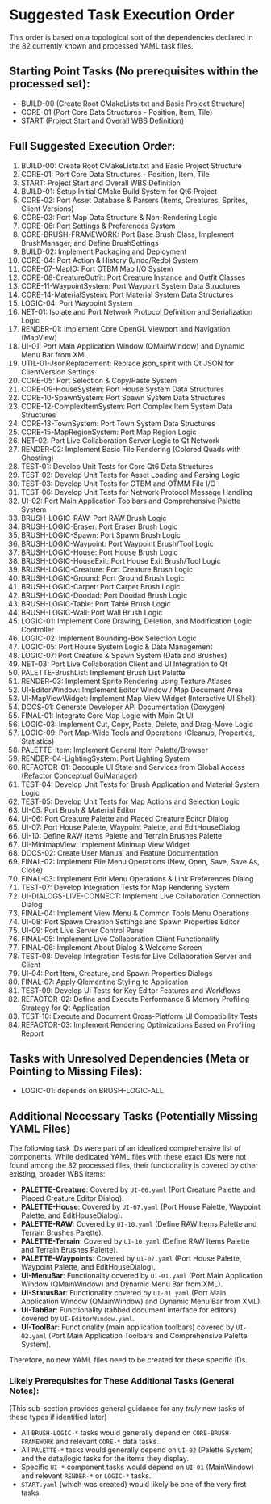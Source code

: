 # Suggested Task Execution Order

This order is based on a topological sort of the dependencies declared in the 82 currently known and processed YAML task files.

## Starting Point Tasks (No prerequisites within the processed set):
- BUILD-00 (Create Root CMakeLists.txt and Basic Project Structure)
- CORE-01 (Port Core Data Structures - Position, Item, Tile)
- START (Project Start and Overall WBS Definition)

## Full Suggested Execution Order:
1. BUILD-00: Create Root CMakeLists.txt and Basic Project Structure
2. CORE-01: Port Core Data Structures - Position, Item, Tile
3. START: Project Start and Overall WBS Definition
4. BUILD-01: Setup Initial CMake Build System for Qt6 Project
5. CORE-02: Port Asset Database & Parsers (Items, Creatures, Sprites, Client Versions)
6. CORE-03: Port Map Data Structure & Non-Rendering Logic
7. CORE-06: Port Settings & Preferences System
8. CORE-BRUSH-FRAMEWORK: Port Base Brush Class, Implement BrushManager, and Define BrushSettings
9. BUILD-02: Implement Packaging and Deployment
10. CORE-04: Port Action & History (Undo/Redo) System
11. CORE-07-MapIO: Port OTBM Map I/O System
12. CORE-08-CreatureOutfit: Port Creature Instance and Outfit Classes
13. CORE-11-WaypointSystem: Port Waypoint System Data Structures
14. CORE-14-MaterialSystem: Port Material System Data Structures
15. LOGIC-04: Port Waypoint System
16. NET-01: Isolate and Port Network Protocol Definition and Serialization Logic
17. RENDER-01: Implement Core OpenGL Viewport and Navigation (MapView)
18. UI-01: Port Main Application Window (QMainWindow) and Dynamic Menu Bar from XML
19. UTIL-01-JsonReplacement: Replace json_spirit with Qt JSON for ClientVersion Settings
20. CORE-05: Port Selection & Copy/Paste System
21. CORE-09-HouseSystem: Port House System Data Structures
22. CORE-10-SpawnSystem: Port Spawn System Data Structures
23. CORE-12-ComplexItemSystem: Port Complex Item System Data Structures
24. CORE-13-TownSystem: Port Town System Data Structures
25. CORE-15-MapRegionSystem: Port Map Region Logic
26. NET-02: Port Live Collaboration Server Logic to Qt Network
27. RENDER-02: Implement Basic Tile Rendering (Colored Quads with Ghosting)
28. TEST-01: Develop Unit Tests for Core Qt6 Data Structures
29. TEST-02: Develop Unit Tests for Asset Loading and Parsing Logic
30. TEST-03: Develop Unit Tests for OTBM and OTMM File I/O
31. TEST-06: Develop Unit Tests for Network Protocol Message Handling
32. UI-02: Port Main Application Toolbars and Comprehensive Palette System
33. BRUSH-LOGIC-RAW: Port RAW Brush Logic
34. BRUSH-LOGIC-Eraser: Port Eraser Brush Logic
35. BRUSH-LOGIC-Spawn: Port Spawn Brush Logic
36. BRUSH-LOGIC-Waypoint: Port Waypoint Brush/Tool Logic
37. BRUSH-LOGIC-House: Port House Brush Logic
38. BRUSH-LOGIC-HouseExit: Port House Exit Brush/Tool Logic
39. BRUSH-LOGIC-Creature: Port Creature Brush Logic
40. BRUSH-LOGIC-Ground: Port Ground Brush Logic
41. BRUSH-LOGIC-Carpet: Port Carpet Brush Logic
42. BRUSH-LOGIC-Doodad: Port Doodad Brush Logic
43. BRUSH-LOGIC-Table: Port Table Brush Logic
44. BRUSH-LOGIC-Wall: Port Wall Brush Logic
45. LOGIC-01: Implement Core Drawing, Deletion, and Modification Logic Controller
46. LOGIC-02: Implement Bounding-Box Selection Logic
47. LOGIC-05: Port House System Logic & Data Management
48. LOGIC-07: Port Creature & Spawn System (Data and Brushes)
49. NET-03: Port Live Collaboration Client and UI Integration to Qt
50. PALETTE-BrushList: Implement Brush List Palette
51. RENDER-03: Implement Sprite Rendering using Texture Atlases
52. UI-EditorWindow: Implement Editor Window / Map Document Area
53. UI-MapViewWidget: Implement Map View Widget (Interactive UI Shell)
54. DOCS-01: Generate Developer API Documentation (Doxygen)
55. FINAL-01: Integrate Core Map Logic with Main Qt UI
56. LOGIC-03: Implement Cut, Copy, Paste, Delete, and Drag-Move Logic
57. LOGIC-09: Port Map-Wide Tools and Operations (Cleanup, Properties, Statistics)
58. PALETTE-Item: Implement General Item Palette/Browser
59. RENDER-04-LightingSystem: Port Lighting System
60. REFACTOR-01: Decouple UI State and Services from Global Access (Refactor Conceptual GuiManager)
61. TEST-04: Develop Unit Tests for Brush Application and Material System Logic
62. TEST-05: Develop Unit Tests for Map Actions and Selection Logic
63. UI-05: Port Brush & Material Editor
64. UI-06: Port Creature Palette and Placed Creature Editor Dialog
65. UI-07: Port House Palette, Waypoint Palette, and EditHouseDialog
66. UI-10: Define RAW Items Palette and Terrain Brushes Palette
67. UI-MinimapView: Implement Minimap View Widget
68. DOCS-02: Create User Manual and Feature Documentation
69. FINAL-02: Implement File Menu Operations (New, Open, Save, Save As, Close)
70. FINAL-03: Implement Edit Menu Operations & Link Preferences Dialog
71. TEST-07: Develop Integration Tests for Map Rendering System
72. UI-DIALOGS-LIVE-CONNECT: Implement Live Collaboration Connection Dialog
73. FINAL-04: Implement View Menu & Common Tools Menu Operations
74. UI-08: Port Spawn Creation Settings and Spawn Properties Editor
75. UI-09: Port Live Server Control Panel
76. FINAL-05: Implement Live Collaboration Client Functionality
77. FINAL-06: Implement About Dialog & Welcome Screen
78. TEST-08: Develop Integration Tests for Live Collaboration Server and Client
79. UI-04: Port Item, Creature, and Spawn Properties Dialogs
80. FINAL-07: Apply Qlementine Styling to Application
81. TEST-09: Develop UI Tests for Key Editor Features and Workflows
82. REFACTOR-02: Define and Execute Performance & Memory Profiling Strategy for Qt Application
83. TEST-10: Execute and Document Cross-Platform UI Compatibility Tests
84. REFACTOR-03: Implement Rendering Optimizations Based on Profiling Report

## Tasks with Unresolved Dependencies (Meta or Pointing to Missing Files):
- LOGIC-01: depends on BRUSH-LOGIC-ALL

## Additional Necessary Tasks (Potentially Missing YAML Files)

The following task IDs were part of an idealized comprehensive list of components. While dedicated YAML files with these exact IDs were not found among the 82 processed files, their functionality is covered by other existing, broader WBS items:

-   **PALETTE-Creature**: Covered by `UI-06.yaml` (Port Creature Palette and Placed Creature Editor Dialog).
-   **PALETTE-House**: Covered by `UI-07.yaml` (Port House Palette, Waypoint Palette, and EditHouseDialog).
-   **PALETTE-RAW**: Covered by `UI-10.yaml` (Define RAW Items Palette and Terrain Brushes Palette).
-   **PALETTE-Terrain**: Covered by `UI-10.yaml` (Define RAW Items Palette and Terrain Brushes Palette).
-   **PALETTE-Waypoints**: Covered by `UI-07.yaml` (Port House Palette, Waypoint Palette, and EditHouseDialog).
-   **UI-MenuBar**: Functionality covered by `UI-01.yaml` (Port Main Application Window (QMainWindow) and Dynamic Menu Bar from XML).
-   **UI-StatusBar**: Functionality covered by `UI-01.yaml` (Port Main Application Window (QMainWindow) and Dynamic Menu Bar from XML).
-   **UI-TabBar**: Functionality (tabbed document interface for editors) covered by `UI-EditorWindow.yaml`.
-   **UI-ToolBar**: Functionality (main application toolbars) covered by `UI-02.yaml` (Port Main Application Toolbars and Comprehensive Palette System).

Therefore, no new YAML files need to be created for these specific IDs.

### Likely Prerequisites for These Additional Tasks (General Notes):
(This sub-section provides general guidance for any *truly* new tasks of these types if identified later)
- All `BRUSH-LOGIC-*` tasks would generally depend on `CORE-BRUSH-FRAMEWORK` and relevant `CORE-*` data tasks.
- All `PALETTE-*` tasks would generally depend on `UI-02` (Palette System) and the data/logic tasks for the items they display.
- Specific `UI-*` component tasks would depend on `UI-01` (MainWindow) and relevant `RENDER-*` or `LOGIC-*` tasks.
- `START.yaml` (which was created) would likely be one of the very first tasks.
